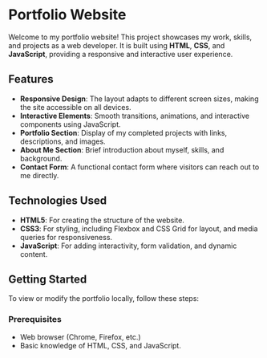 # Portfolio Website

Welcome to my portfolio website! This project showcases my work, skills, and projects as a web developer. It is built using **HTML**, **CSS**, and **JavaScript**, providing a responsive and interactive user experience.

## Features

- **Responsive Design**: The layout adapts to different screen sizes, making the site accessible on all devices.
- **Interactive Elements**: Smooth transitions, animations, and interactive components using JavaScript.
- **Portfolio Section**: Display of my completed projects with links, descriptions, and images.
- **About Me Section**: Brief introduction about myself, skills, and background.
- **Contact Form**: A functional contact form where visitors can reach out to me directly.

## Technologies Used

- **HTML5**: For creating the structure of the website.
- **CSS3**: For styling, including Flexbox and CSS Grid for layout, and media queries for responsiveness.
- **JavaScript**: For adding interactivity, form validation, and dynamic content.

## Getting Started

To view or modify the portfolio locally, follow these steps:

### Prerequisites
- Web browser (Chrome, Firefox, etc.)
- Basic knowledge of HTML, CSS, and JavaScript.
